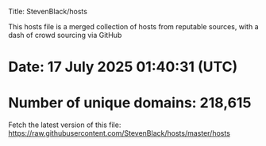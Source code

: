 Title: StevenBlack/hosts

This hosts file is a merged collection of hosts from reputable sources,
with a dash of crowd sourcing via GitHub

# Date: 17 July 2025 01:40:31 (UTC)
# Number of unique domains: 218,615

Fetch the latest version of this file: https://raw.githubusercontent.com/StevenBlack/hosts/master/hosts

